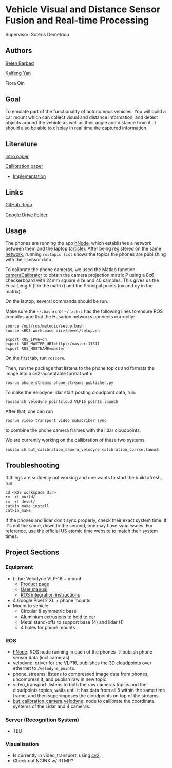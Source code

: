 # Vehicle Visual and Distance Sensor Fusion and Real-time Processing

Supervisor: Soteris Demetriou

## Authors

[Belen Barbed](https://github.com/belenbarbed)

[Kaifeng Yan](https://github.com/Kai-2333)

Flora Qin

## Goal
To emulate part of the functionality of autonomous vehicles. You will build a car mount which can collect visual and distance information, and detect objects around the vehicle as well as their angle and distance from it. It should also be able to display in real time the captured information.

## Literature
[Intro paper](http://seclab.illinois.edu/wp-content/uploads/2018/06/demetriou2018codrive.pdf)

[Callibration paper](https://pdfs.semanticscholar.org/ed15/5d1a146e0cba6be98fd7128461439f88732a.pdf)

  - [Implementation](https://github.com/robofit/but_velodyne/tree/master/but_calibration_camera_velodyne)

## Links
[GitHub Repo](https://github.com/belenbarbed/FYP-VehicleSensorFusion)

[Google Drive Folder](https://drive.google.com/drive/folders/1wz1pCsgVdYGVe1YnCs0_oeLTOG-cAbBa?usp=sharing)

## Usage

The phones are running the app [hNode](https://play.google.com/store/apps/details?id=com.husarion.node&hl=en_GB), which establishes a network between them and the laptop [(article)](https://medium.com/husarion-blog/dont-buy-expensive-sensors-for-your-robot-use-your-smartphone-24380eab521). After being registered on the same [network](https://app.husarnet.com/network/849), running ```rostopic list``` shows the topics the phones are publishing with their sensor data.

To calibrate the phone cameras, we used the Matlab function [cameraCalibrator](https://uk.mathworks.com/help/vision/ref/cameramatrix.html) to obtain the camera projection matrix P using a 8x6 checkerboard with 24mm square size and 40 samples. This gives us the FocalLength (f in the matrix) and the Principal points (ox and oy in the matrix).

On the laptop, several commands should be run.

Make sure the ```~/.bashrc``` or  ```~/.zshrc``` has the following lines to ensure ROS compiles and that the Husarion networks connects correctly:
```
source /opt/ros/melodic/setup.bash
source <ROS workspace dir>/devel/setup.sh

export ROS_IPV6=on
export ROS_MASTER_URI=http://master:11311
export ROS_HOSTNAME=master
```

On the first tab, run ```roscore```.

Then, run the package that listens to the phone topics and formats the image into a cv2-acceptable format with:
```
rosrun phone_streams phone_streams_publisher.py
```

To make the Velodyne lidar start posting cloudpoint data, run:
```
roslaunch velodyne_pointcloud VLP16_points.launch
```

After that, one can run
```
rosrun video_transport video_subscriber_sync 
```
to combine the phone camera frames with the lidar cloudpoints.

We are currently working on the callibration of these two systems.
```
roslaunch but_calibration_camera_velodyne calibration_coarse.launch
```

## Troubleshooting

If things are suddenly not working and one wants to start the build afresh, run:

```
cd <ROS workspace dir>
rm -rf build/
rm -rf devel/
catkin_make install
catkin_make
```

If the phones and lidar don't sync properly, check their exact system time. If it's not the same, down to the second, one may have sync issues. For reference, use the [official US atomic time website](time.gov) to match their system times.

## Project Sections

### Equipment
  - Lidar: Velodyne VLP-16 + mount
    - [Product page](https://velodynelidar.com/vlp-16-lite.html)
    - [User manual](https://velodynelidar.com/docs/manuals/63-9243%20REV%20D%20MANUAL,USERS,VLP-16.pdf)
    - [ROS integration instructions](http://wiki.ros.org/velodyne/Tutorials/Getting%20Started%20with%20the%20Velodyne%20VLP16)
  - 4 Google Pixel 2 XL + phone mounts
  - Mount to vehicle
    - Circular & symmetric base
    - Aluminium extrusions to hold to car
    - Metal stand-offs to support base (4) and lidar (1)
    - 4 holes for phone mounts

### ROS
  - [hNode](https://play.google.com/store/apps/details?id=com.husarion.node&hl=en_GB): ROS node running in each of the phones -> publish phone sensor data (incl cameras)
  - [velodyne](https://github.com/ros-drivers/velodyne): driver for the VLP16, publishes the 3D cloudpoints over ethernet to ```/velodyne_points```.
  - phone_streams: listens to compressed image data from phones, uncompress it, and publish raw in new topic
  - video_transport: listens to both the raw cameras topics and the cloudpoints topics, waits until it has data from all 5 within the same time frame, and then superimposes the cloudpoints on top of the streams.
  - [but_calibration_camera_velodyne](https://github.com/robofit/but_velodyne/tree/master/but_calibration_camera_velodyne): node to callibrate the coordinate systems of the Lidar and 4 cameras.

### Server (Recognition System)
  - TBD

### Visualisation
  - Is currently in video_transport, using [cv2](https://opencv.org/).
  - Check out NGINX w/ RTMP?
